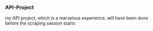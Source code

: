 ### API-Project
my API project, which is a marvelous experience, will have been done before the scraping session starts
